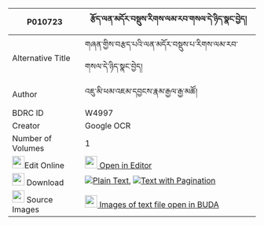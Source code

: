 |P010723|རྩོད་ལན་མདོར་བསྡུས་རིགས་ལམ་རབ་གསལ་དེ་ཉིད་སྣང་བྱེད། 
| --- | --- 
|Alternative Title |གཞན་གྱིས་བརྩད་པའི་ལན་མདོར་བསྡུས་པ་རིགས་ལམ་རབ་གསལ་དེ་ཉིད་སྣང་བྱེད།
|Author| འཇུ་མི་ཕམ་འཇམ་དབྱངས་རྣམ་རྒྱལ་རྒྱ་མཚོ།
|BDRC ID | W4997
|Creator | Google OCR
|Number of Volumes| 1
|<img width="25" src="https://img.icons8.com/color/25/000000/edit-property.png">Edit Online| [<img width="25" src="https://avatars.githubusercontent.com/u/45091458?s=200&v=4"> Open in Editor](http://editor.openpecha.org/P010723)
|<img width="25" src="https://img.icons8.com/fluent/48/000000/download-2.png"/>  Download | [![](https://img.icons8.com/color/20/000000/txt.png)Plain Text](https://github.com/Openpecha/P010723/releases/download/v1/tsolen_dordu_riklam_rabsal_den_plain_P010723.zip), [![](https://img.icons8.com/color/20/000000/txt.png)Text with Pagination](https://github.com/Openpecha/P010723/releases/download/v1/tsolen_dordu_riklam_rabsal_den_pages_P010723.zip)
|<img width="25" src="https://img.icons8.com/plasticine/100/000000/pictures-folder.png"/>  Source Images | [<img width="25" src="https://library.bdrc.io/icons/BUDA-small.svg"> Images of text file open in BUDA](https://library.bdrc.io/show/bdr:W4997)
